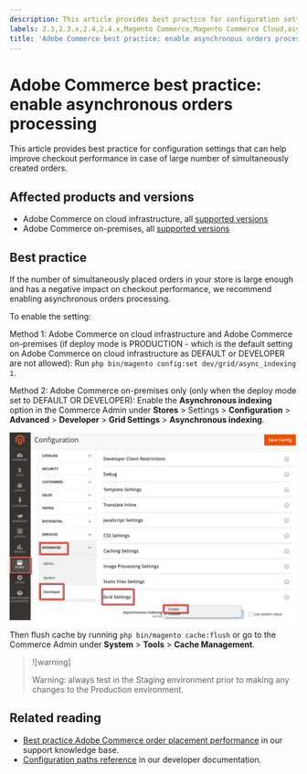 ```yaml
---
description: This article provides best practice for configuration settings that can help improve checkout performance in case of large number of simultaneously created orders.
labels: 2.3,2.3.x,2.4,2.4.x,Magento Commerce,Magento Commerce Cloud,asynchronous orders,best practices,checkout performance, Adobe Commerce,cloud infrastructure,on-premises
title: 'Adobe Commerce best practice: enable asynchronous orders processing'
---
```


# Adobe Commerce best practice: enable asynchronous orders processing

This article provides best practice for configuration settings that can help improve checkout performance in case of large number of simultaneously created orders.

## Affected products and versions

* Adobe Commerce on cloud infrastructure, all [supported versions](https://magento.com/sites/default/files/magento-software-lifecycle-policy.pdf)
* Adobe Commerce on-premises, all [supported versions](https://magento.com/sites/default/files/magento-software-lifecycle-policy.pdf)

## Best practice

If the number of simultaneously placed orders in your store is large enough and has a negative impact on checkout performance, we recommend enabling asynchronous orders processing.

To enable the setting:

Method 1: Adobe Commerce on cloud infrastructure and Adobe Commerce on-premises (if deploy mode is PRODUCTION - which is the default setting on Adobe Commerce on cloud infrastructure as DEFAULT or DEVELOPER are not allowed): Run `php bin/magento config:set dev/grid/async_indexing 1`.

Method 2: Adobe Commerce on-premises only (only when the deploy mode set to DEFAULT OR DEVELOPER): Enable the **Asynchronous indexing** option in the Commerce Admin under **Stores** > Settings > **Configuration** > **Advanced** > **Developer** > **Grid Settings** > **Asynchronous indexing**.

![asynchronous_orders_magento.png](assets/asynchronous_orders_magento.png)

Then flush cache by running `php bin/magento cache:flush` or go to the Commerce Admin under **System** > **Tools** > **Cache Management**.

>![warning]
>
>Warning: always test in the Staging environment prior to making any changes to the Production environment.

## Related reading

* [Best practice Adobe Commerce order placement performance](https://support.magento.com/hc/en-us/articles/360048170772) in our support knowledge base.
* [Configuration paths reference](https://devdocs.magento.com/guides/v2.4/config-guide/prod/config-reference-most.html) in our developer documentation.